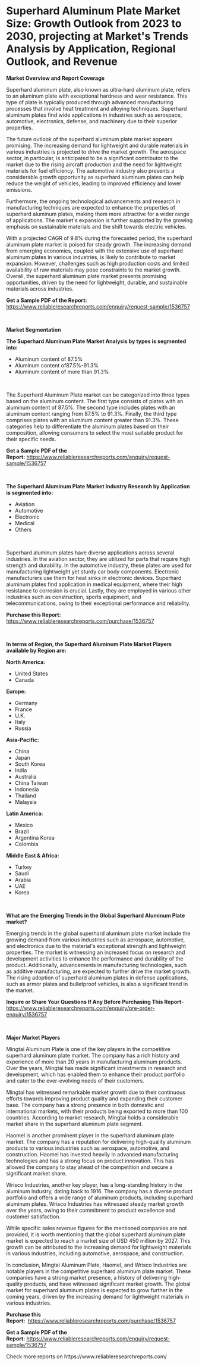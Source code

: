 <p><h1>Superhard Aluminum Plate Market Size: Growth Outlook from 2023 to 2030, projecting at Market's Trends Analysis by Application, Regional Outlook, and Revenue</h1></p><p><strong>Market Overview and Report Coverage</strong></p>
<p><p>Superhard aluminum plate, also known as ultra-hard aluminum plate, refers to an aluminum plate with exceptional hardness and wear resistance. This type of plate is typically produced through advanced manufacturing processes that involve heat treatment and alloying techniques. Superhard aluminum plates find wide applications in industries such as aerospace, automotive, electronics, defense, and machinery due to their superior properties.</p><p>The future outlook of the superhard aluminum plate market appears promising. The increasing demand for lightweight and durable materials in various industries is projected to drive the market growth. The aerospace sector, in particular, is anticipated to be a significant contributor to the market due to the rising aircraft production and the need for lightweight materials for fuel efficiency. The automotive industry also presents a considerable growth opportunity as superhard aluminum plates can help reduce the weight of vehicles, leading to improved efficiency and lower emissions.</p><p>Furthermore, the ongoing technological advancements and research in manufacturing techniques are expected to enhance the properties of superhard aluminum plates, making them more attractive for a wider range of applications. The market's expansion is further supported by the growing emphasis on sustainable materials and the shift towards electric vehicles.</p><p>With a projected CAGR of 9.8% during the forecasted period, the superhard aluminum plate market is poised for steady growth. The increasing demand from emerging economies, coupled with the extensive use of superhard aluminum plates in various industries, is likely to contribute to market expansion. However, challenges such as high production costs and limited availability of raw materials may pose constraints to the market growth. Overall, the superhard aluminum plate market presents promising opportunities, driven by the need for lightweight, durable, and sustainable materials across industries.</p></p>
<p><strong>Get a Sample PDF of the Report:</strong> <a href="https://www.reliableresearchreports.com/enquiry/request-sample/1536757">https://www.reliableresearchreports.com/enquiry/request-sample/1536757</a></p>
<p>&nbsp;</p>
<p><strong>Market Segmentation</strong></p>
<p><strong>The Superhard Aluminum Plate Market Analysis by types is segmented into:</strong></p>
<p><ul><li>Aluminum content of 87.5%</li><li>Aluminum content of87.5%-91.3%</li><li>Aluminum content of more than 91.3%</li></ul></p>
<p>&nbsp;</p>
<p><p>The Superhard Aluminum Plate market can be categorized into three types based on the aluminum content. The first type consists of plates with an aluminum content of 87.5%. The second type includes plates with an aluminum content ranging from 87.5% to 91.3%. Finally, the third type comprises plates with an aluminum content greater than 91.3%. These categories help to differentiate the aluminum plates based on their composition, allowing consumers to select the most suitable product for their specific needs.</p></p>
<p><strong>Get a Sample PDF of the Report:</strong>&nbsp;<a href="https://www.reliableresearchreports.com/enquiry/request-sample/1536757">https://www.reliableresearchreports.com/enquiry/request-sample/1536757</a></p>
<p>&nbsp;</p>
<p><strong>The Superhard Aluminum Plate Market Industry Research by Application is segmented into:</strong></p>
<p><ul><li>Aviation</li><li>Automotive</li><li>Electronic</li><li>Medical</li><li>Others</li></ul></p>
<p>&nbsp;</p>
<p><p>Superhard aluminum plates have diverse applications across several industries. In the aviation sector, they are utilized for parts that require high strength and durability. In the automotive industry, these plates are used for manufacturing lightweight yet sturdy car body components. Electronic manufacturers use them for heat sinks in electronic devices. Superhard aluminum plates find application in medical equipment, where their high resistance to corrosion is crucial. Lastly, they are employed in various other industries such as construction, sports equipment, and telecommunications, owing to their exceptional performance and reliability.</p></p>
<p><strong>Purchase this Report:</strong>&nbsp; <a href="https://www.reliableresearchreports.com/purchase/1536757">https://www.reliableresearchreports.com/purchase/1536757</a></p>
<p>&nbsp;</p>
<p><strong>In terms of Region, the Superhard Aluminum Plate Market Players available by Region are:</strong></p>
<p>
    <p> <strong> North America: </strong>
        <ul>
            <li>United States</li>
            <li>Canada</li>
        </ul>
        </p> 
    <p> <strong> Europe: </strong>
        <ul>
            <li>Germany</li>
            <li>France</li>
            <li>U.K.</li>
            <li>Italy</li>
            <li>Russia</li>
        </ul>
        </p> 
    <p> <strong> Asia-Pacific: </strong>
        <ul>
            <li>China</li>
            <li>Japan</li>
            <li>South Korea</li>
            <li>India</li>
            <li>Australia</li>
            <li>China Taiwan</li>
            <li>Indonesia</li>
            <li>Thailand</li>
            <li>Malaysia</li>
        </ul>
        </p> 
    <p> <strong> Latin America: </strong>
        <ul>
            <li>Mexico</li>
            <li>Brazil</li>
            <li>Argentina Korea</li>
            <li>Colombia</li>
        </ul>
        </p> 
    <p> <strong> Middle East & Africa: </strong>
        <ul>
            <li>Turkey</li>
            <li>Saudi</li>
            <li>Arabia</li>
            <li>UAE</li>
            <li>Korea</li>
        </ul>
    </p>
    </p>
<p>&nbsp;</p>
<p><strong>What are the Emerging Trends in the Global Superhard Aluminum Plate market?</strong></p>
<p><p>Emerging trends in the global superhard aluminum plate market include the growing demand from various industries such as aerospace, automotive, and electronics due to the material's exceptional strength and lightweight properties. The market is witnessing an increased focus on research and development activities to enhance the performance and durability of the product. Additionally, advancements in manufacturing technologies, such as additive manufacturing, are expected to further drive the market growth. The rising adoption of superhard aluminum plates in defense applications, such as armor plates and bulletproof vehicles, is also a significant trend in the market.</p></p>
<p><strong>Inquire or Share Your Questions If Any Before Purchasing This Report</strong>- <a href="https://www.reliableresearchreports.com/enquiry/pre-order-enquiry/1536757">https://www.reliableresearchreports.com/enquiry/pre-order-enquiry/1536757</a></p>
<p>&nbsp;</p>
<p><strong>Major Market Players</strong></p>
<p><p>Mingtai Aluminum Plate is one of the key players in the competitive superhard aluminum plate market. The company has a rich history and experience of more than 20 years in manufacturing aluminum products. Over the years, Mingtai has made significant investments in research and development, which has enabled them to enhance their product portfolio and cater to the ever-evolving needs of their customers.</p><p>Mingtai has witnessed remarkable market growth due to their continuous efforts towards improving product quality and expanding their customer base. The company has a strong presence in both domestic and international markets, with their products being exported to more than 100 countries. According to market research, Mingtai holds a considerable market share in the superhard aluminum plate segment.</p><p>Haomel is another prominent player in the superhard aluminum plate market. The company has a reputation for delivering high-quality aluminum products to various industries such as aerospace, automotive, and construction. Haomel has invested heavily in advanced manufacturing technologies and has a strong focus on product innovation. This has allowed the company to stay ahead of the competition and secure a significant market share.</p><p>Wrisco Industries, another key player, has a long-standing history in the aluminum industry, dating back to 1916. The company has a diverse product portfolio and offers a wide range of aluminum products, including superhard aluminum plates. Wrisco Industries has witnessed steady market growth over the years, owing to their commitment to product excellence and customer satisfaction.</p><p>While specific sales revenue figures for the mentioned companies are not provided, it is worth mentioning that the global superhard aluminum plate market is expected to reach a market size of USD 450 million by 2027. This growth can be attributed to the increasing demand for lightweight materials in various industries, including automotive, aerospace, and construction.</p><p>In conclusion, Mingtai Aluminum Plate, Haomel, and Wrisco Industries are notable players in the competitive superhard aluminum plate market. These companies have a strong market presence, a history of delivering high-quality products, and have witnessed significant market growth. The global market for superhard aluminum plates is expected to grow further in the coming years, driven by the increasing demand for lightweight materials in various industries.</p></p>
<p><strong>Purchase this Report:</strong>&nbsp;&nbsp;<a href="https://www.reliableresearchreports.com/purchase/1536757">https://www.reliableresearchreports.com/purchase/1536757</a></p>
<p></p>
<p><strong>Get a Sample PDF of the Report:</strong>&nbsp;<a href="https://www.reliableresearchreports.com/enquiry/request-sample/1536757">https://www.reliableresearchreports.com/enquiry/request-sample/1536757</a></p>
<p>Check more reports on https://www.reliableresearchreports.com/</p>